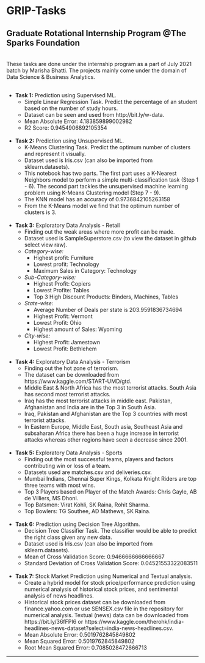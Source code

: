 # GRIP-Tasks
## Graduate Rotational Internship Program @The Sparks Foundation
<br>
These tasks are done under the internship program as a part of July 2021 batch by Marisha Bhatti. The projects mainly come under the domain of Data Science & Business Analytics.<br><br>
<ul>
  <li><b>Task 1:</b> Prediction using Supervised ML.
    <ul>
      <li>Simple Linear Regression Task. Predict the percentage of an student based on the number of study hours.</li>
      <li>Dataset can be seen and used from http://bit.ly/w-data.</li>
      <li>Mean Absolute Error: 4.183859899002982</li>
      <li>R2 Score: 0.9454906892105354</li>
    </ul>
  </li><br>
  <li><b>Task 2:</b> Prediction using Unsupervised ML.
    <ul>
      <li>K-Means Clustering Task. Predict the optimum number of clusters and represent it visually.</li>
      <li>Dataset used is Iris.csv (can also be imported from sklearn.datasets).</li>
      <li>This notebook has two parts. The first part uses a K-Nearest Neighbors model to perform a simple multi-classification task (Step 1 - 6). The second part tackles the unsupervised machine learning problem using K-Means Clustering model (Step 7 - 9).</li>
      <li>The KNN model has an accuracy of 0.9736842105263158</li>
      <li>From the K-Means model we find that the optimum number of clusters is 3.</li>
    </ul>
  </li><br>
  <li><b>Task 3:</b> Exploratory Data Analysis - Retail
    <ul>
      <li>Finding out the weak areas where more profit can be made.</li>
      <li>Dataset used is SampleSuperstore.csv (to view the dataset in github select view raw).</li>
      <li><i>Category-wise:</i>
        <ul>
          <li>Highest profit: Furniture</li>
          <li>Lowest profit: Technology</li>
          <li>Maximum Sales in Category: Technology</li>
        </ul>
      </li>
      <li><i>Sub-Category-wise:</i>
        <ul>
          <li>Highest Profit: Copiers</li>
          <li>Lowest Profite: Tables</li>
          <li>Top 3 High Discount Products: Binders, Machines, Tables</li>
        </ul>
      </li>
      <li><i>State-wise:</i>
        <ul>
          <li>Average Number of Deals per state is 203.9591836734694</li>
          <li>Highest Profit: Vermont</li>
          <li>Lowest Profit: Ohio</li>
          <li>Highest amount of Sales: Wyoming</li>
        </ul>
      </li>
      <li><i>City-wise:</i>
        <ul>
          <li>Highest Profit: Jamestown</li>
          <li>Lowest Profit: Bethlehem</li>
        </ul>
      </li>
    </ul>
  </li><br>
  <li><b>Task 4:</b> Exploratory Data Analysis - Terrorism
    <ul>
      <li>Finding out the hot zone of terrorism.</li>
      <li>The dataset can be downloaded from https://www.kaggle.com/START-UMD/gtd.</li>
      <li>Middle East & North Africa has the most terrorist attacks. South Asia has second most terrorist attacks.</li>
      <li>Iraq has the most terrorist attacks in middle east. Pakistan, Afghanistan and India are in the Top 3 in South Asia.</li>
      <li>Iraq, Pakistan and Afghanistan are the Top 3 countries with most terrorist attacks.</li>
      <li>In Eastern Europe, Middle East, South asia, Southeast Asia and subsaharan Africa there has been a huge increase in terrorist attacks whereas other regions have seen a decrease since 2001.</li>
    </ul>
  </li><br>
  <li><b>Task 5:</b> Exploratory Data Analysis - Sports
    <ul>
      <li>Finding out the most successful teams, players and factors contributing win or loss of a team.</li>
      <li>Datasets used are matches.csv and deliveries.csv.</li>
      <li>Mumbai Indians, Chennai Super Kings, Kolkata Knight Riders are top three teams with most wins.</li>
      <li>Top 3 Players based on Player of the Match Awards: Chris Gayle, AB de Villiers, MS Dhoni.</li>
      <li>Top Batsmen: Virat Kohli, SK Raina, Rohit Sharma.</li>
      <li>Top Bowlers: TG Southee, AD Mathews, SK Raina.</li>
    </ul>
  </li><br>
  <li><b>Task 6:</b> Prediction using Decision Tree Algorithm.
    <ul>
      <li>Decision Tree Classifier Task. The classifier would be able to predict the right class given any new data.</li>
      <li>Dataset used is Iris.csv (can also be imported from sklearn.datasets).</li>
      <li>Mean of Cross Validation Score: 0.9466666666666667</li>
      <li>Standard Deviation of Cross Validation Score: 0.04521553322083511</li>
    </ul>
  </li><br>
  <li><b>Task 7:</b> Stock Market Prediction using Numerical and Textual analysis.
    <ul>
      <li>Create a hybrid model for stock price/performance prediction using numerical analysis of historical stock prices, and sentimental analysis of news headlines.</li>
      <li>Historical stock prices dataset can be downloaded from finance.yahoo.com or use SENSEX.csv file in the repository for numerical analysis. Textual (news) data can be downloaded from https://bit.ly/36fFPI6 or https://www.kaggle.com/therohk/india-headlines-news-dataset?select=india-news-headlines.csv.</li>
      <li>Mean Absolute Error: 0.5019762845849802</li>
      <li>Mean Squared Error: 0.5019762845849802</li>
      <li>Root Mean Squared Error: 0.7085028472666713</li>
    </ul>
  </li>
</ul>

- - -
